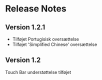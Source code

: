 # Release Notes

## Version 1.2.1

* Tilføjet Portugisisk oversættelse
* Tilføjet 'Simplified Chinese' oversættelse


## Version 1.2

Touch Bar understøttelse tilføjet
